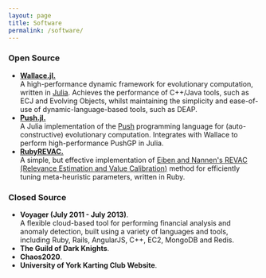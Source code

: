 ```yaml
---
layout: page
title: Software
permalink: /software/
---
```


### Open Source

* [**Wallace.jl.**](http://github.com/ChrisTimperley/Wallace)<br/>
  A high-performance dynamic framework for evolutionary computation, written in [Julia](http://julialang.org/). Achieves the performance of C++/Java tools, such as ECJ and Evolving Objects, whilst maintaining the simplicity and
  ease-of-use of dynamic-language-based tools, such as DEAP.
* [**Push.jl.**](http://github.com/ChrisTimperley/Push.jl)<br/>
  A Julia implementation of the [Push]() programming language for (auto-constructive) evolutionary computation. Integrates with Wallace to perform high-performance PushGP in Julia.
* [**RubyREVAC.**](http://github.com/ChrisTimperley/RubyREVAC.jl)<br/>
  A simple, but effective implementation of [Eiben and Nannen's REVAC (Relevance Estimation and Value Calibration)]() method for efficiently tuning meta-heuristic parameters, written in Ruby.

### Closed Source

* **Voyager (July 2011 - July 2013)**.<br/>
  A flexible cloud-based tool for performing financial analysis and anomaly detection, built using a variety of languages and tools,
  including Ruby, Rails, AngularJS, C++, EC2, MongoDB and Redis.
* **The Guild of Dark Knights**.<br/>
* **Chaos2020**.<br/>
* **University of York Karting Club Website**.